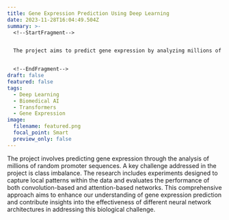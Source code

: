 ```yaml
---
title: Gene Expression Prediction Using Deep Learning
date: 2023-11-28T16:04:49.504Z
summary: >-
  <!--StartFragment-->


  The project aims to predict gene expression by analyzing millions of random promoter sequences, addressing challenges such as class imbalance and comparing the efficacy of convolution-based and attention-based networks in capturing local patterns.


  <!--EndFragment-->
draft: false
featured: false
tags:
  - Deep Learning
  - Biomedical AI
  - Transformers
  - Gene Expression
image:
  filename: featured.png
  focal_point: Smart
  preview_only: false
---
```

<!--StartFragment-->

The project involves predicting gene expression through the analysis of millions of random promoter sequences. A key challenge addressed in the project is class imbalance. The research includes experiments designed to capture local patterns within the data and evaluates the performance of both convolution-based and attention-based networks. This comprehensive approach aims to enhance our understanding of gene expression prediction and contribute insights into the effectiveness of different neural network architectures in addressing this biological challenge.

<!--EndFragment-->
